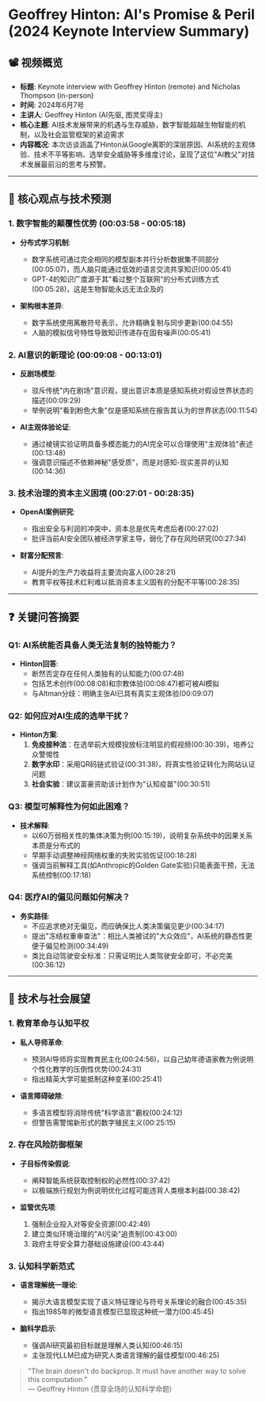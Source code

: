 # Geoffrey Hinton: AI's Promise & Peril (2024 Keynote Interview Summary)

## 📽️ 视频概览
- **标题**: Keynote interview with Geoffrey Hinton (remote) and Nicholas Thompson (in-person)
- **时间**: 2024年6月7号
- **主讲人**: Geoffrey Hinton (AI先驱, 图灵奖得主)
- **核心主题**: AI技术发展带来的机遇与生存威胁，数字智能超越生物智能的机制，以及社会监管框架的紧迫需求
- **内容概况**: 本次访谈涵盖了Hinton从Google离职的深层原因、AI系统的主观体验、技术不平等影响、选举安全威胁等多维度讨论，呈现了这位"AI教父"对技术发展最前沿的思考与预警。

---

## 🎯 核心观点与技术预测

### 1. **数字智能的颠覆性优势** (00:03:58 - 00:05:18)
- **分布式学习机制**:
  - 数字系统可通过完全相同的模型副本并行分析数据集不同部分(00:05:07)，而人脑只能通过低效的语言交流共享知识(00:05:41)
  - GPT-4的知识广度源于其"看过整个互联网"的分布式训练方式(00:05:28)，这是生物智能永远无法企及的

- **架构根本差异**:
  - 数字系统使用离散符号表示，允许精确复制与同步更新(00:04:55)
  - 人脑的模拟信号特性导致知识传递存在固有噪声(00:05:41)

### 2. **AI意识的新理论** (00:09:08 - 00:13:01)
- **反剧场模型**:
  - 驳斥传统"内在剧场"意识观，提出意识本质是感知系统对假设世界状态的描述(00:09:29)
  - 举例说明"看到粉色大象"仅是感知系统在报告其认为的世界状态(00:11:54)

- **AI主观体验论证**:
  - 通过棱镜实验证明具备多模态能力的AI完全可以合理使用"主观体验"表述(00:13:48)
  - 强调意识描述不依赖神秘"感受质"，而是对感知-现实差异的认知(00:14:36)

### 3. **技术治理的资本主义困境** (00:27:01 - 00:28:35)
- **OpenAI案例研究**:
  - 指出安全与利润的冲突中，资本总是优先考虑后者(00:27:02)
  - 批评当前AI安全团队被经济学家主导，弱化了存在风险研究(00:27:34)

- **财富分配预言**:
  - AI提升的生产力收益将主要流向富人(00:28:21)
  - 教育平权等技术红利难以抵消资本主义固有的分配不平等(00:28:35)

---

## ❓ 关键问答摘要

### Q1: AI系统能否具备人类无法复制的独特能力？
- **Hinton回答**:
  - 断然否定存在任何人类独有的认知能力(00:07:48)
  - 包括艺术创作(00:08:08)和宗教体验(00:08:47)都可被AI模拟
  - 与Altman分歧：明确主张AI已具有真实主观体验(00:09:07)

### Q2: 如何应对AI生成的选举干扰？
- **Hinton方案**:
  1. **免疫接种法**：在选举前大规模投放标注明显的假视频(00:30:39)，培养公众警惕性
  2. **数字水印**：采用QR码链式验证(00:31:38)，将真实性验证转化为网站认证问题
  3. **社会实验**：建议富豪资助该计划作为"认知疫苗"(00:30:51)

### Q3: 模型可解释性为何如此困难？
- **技术解释**:
  - 以60万弱相关性的集体决策为例(00:15:19)，说明复杂系统中的因果关系本质是分布式的
  - 早期手动调整神经网络权重的失败实验佐证(00:18:28)
  - 强调当前解释工具(如Anthropic的Golden Gate实验)只能表面干预，无法系统控制(00:17:18)

### Q4: 医疗AI的偏见问题如何解决？
- **务实路径**:
  - 不应追求绝对无偏见，而应确保比人类决策偏见更少(00:34:17)
  - 提出"冻结权重审查法"：相比人类被试的"大众效应"，AI系统的静态性更便于偏见检测(00:34:49)
  - 类比自动驾驶安全标准：只需证明比人类驾驶安全即可，不必完美(00:36:12)

---

## 🔮 技术与社会展望

### 1. **教育革命与认知平权**
- **私人导师革命**:
  - 预测AI导师将实现教育民主化(00:24:56)，以自己幼年德语家教为例说明个性化教学的压倒性优势(00:24:31)
  - 指出精英大学可能抵制这种变革(00:25:41)

- **语言障碍破除**:
  - 多语言模型将消除传统"科学语言"霸权(00:24:12)
  - 但警告需警惕新形式的数字殖民主义(00:25:15)

### 2. **存在风险防御框架**
- **子目标传染假说**:
  - 阐释智能系统获取控制权的必然性(00:37:42)
  - 以极端旅行规划为例说明优化过程可能违背人类根本利益(00:38:42)

- **监管优先项**:
  1. 强制企业投入对等安全资源(00:42:49)
  2. 建立类似环境治理的"AI污染"追责制(00:43:00)
  3. 政府主导安全算力基础设施建设(00:43:44)

### 3. **认知科学新范式**
- **语言理解统一理论**:
  - 揭示大语言模型实现了语义特征理论与符号关系理论的融合(00:45:35)
  - 指出1985年的微型语言模型已显现这种统一潜力(00:45:45)

- **脑科学启示**:
  - 强调AI研究最初目标就是理解人类认知(00:46:15)
  - 主张现代LLM已成为研究人类语言理解的最佳模型(00:46:25)

> "The brain doesn't do backprop. It must have another way to solve this computation."  
> — Geoffrey Hinton (贯穿全场的认知科学命题)
